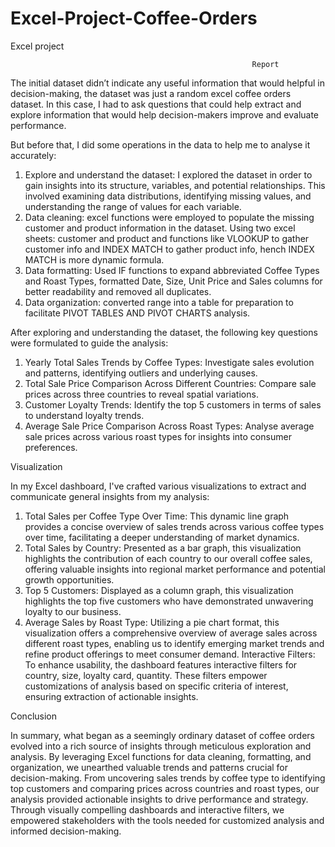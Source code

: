 # Excel-Project-Coffee-Orders
Excel project

                                                          Report
The initial dataset didn’t indicate any useful information that would helpful in decision-making, the dataset was just a random excel coffee orders dataset. In this case, I had to ask questions that could help extract and explore information that would help decision-makers improve and evaluate performance.

But before that, I did some operations in the data to help me to analyse it accurately:

1.	Explore and understand the dataset: I explored the dataset in order to gain insights into its structure, variables, and potential relationships. This involved examining data distributions, identifying missing values, and understanding the range of values for each variable.
2.	Data cleaning: excel functions were employed to populate the missing customer and product information in the dataset. Using two excel sheets: customer and product and functions like VLOOKUP to gather customer info and INDEX MATCH to gather product info, hench INDEX MATCH is more dynamic formula.
3.	Data formatting: Used IF functions to expand abbreviated Coffee Types and Roast Types, formatted Date, Size, Unit Price and Sales columns for better readability and removed all duplicates.
4.	Data organization: converted range into a table for preparation to facilitate PIVOT TABLES AND PIVOT CHARTS analysis.


After exploring and understanding the dataset, the following key questions were formulated to guide the analysis:

1.	Yearly Total Sales Trends by Coffee Types: Investigate sales evolution and patterns, identifying outliers and underlying causes.
2.	Total Sale Price Comparison Across Different Countries: Compare sale prices across three countries to reveal spatial variations.
3.	Customer Loyalty Trends: Identify the top 5 customers in terms of sales to understand loyalty trends.
4.	Average Sale Price Comparison Across Roast Types: Analyse average sale prices across various roast types for insights into consumer preferences.


Visualization

In my Excel dashboard, I've crafted various visualizations to extract and communicate general insights from my analysis:
1.	Total Sales per Coffee Type Over Time: This dynamic line graph provides a concise overview of sales trends across various coffee types over time, facilitating a deeper understanding of market dynamics.
2.	Total Sales by Country: Presented as a bar graph, this visualization highlights the contribution of each country to our overall coffee sales, offering valuable insights into regional market performance and potential growth opportunities.
3.	Top 5 Customers: Displayed as a column graph, this visualization highlights the top five customers who have demonstrated unwavering loyalty to our business.
4.	Average Sales by Roast Type: Utilizing a pie chart format, this visualization offers a comprehensive overview of average sales across different roast types, enabling us to identify emerging market trends and refine product offerings to meet consumer demand. 
Interactive Filters: To enhance usability, the dashboard features interactive filters for country, size, loyalty card, quantity. These filters empower customizations of analysis based on specific criteria of interest, ensuring extraction of actionable insights.

Conclusion

In summary, what began as a seemingly ordinary dataset of coffee orders evolved into a rich source of insights through meticulous exploration and analysis. By leveraging Excel functions for data cleaning, formatting, and organization, we unearthed valuable trends and patterns crucial for decision-making.
From uncovering sales trends by coffee type to identifying top customers and comparing prices across countries and roast types, our analysis provided actionable insights to drive performance and strategy. Through visually compelling dashboards and interactive filters, we empowered stakeholders with the tools needed for customized analysis and informed decision-making.


